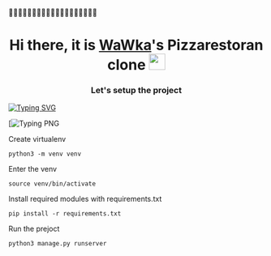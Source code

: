 :pizza::pizza::pizza::pizza::pizza::pizza::pizza::pizza::pizza::pizza::pizza::pizza::pizza::pizza::pizza::pizza::pizza::pizza::pizza:
<h1 align="center">Hi there, it is <a href="https://piizo.pythonanywhere.com/" target="_blank">WaWka</a>'s Pizzarestoran clone  
<img src="https://github.com/blackcater/blackcater/raw/main/images/Hi.gif" height="32"/></h1>
<h3 align="center">Let's setup the project</h3>

[![Typing SVG](https://readme-typing-svg.herokuapp.com?color=%2336BCF7&lines=/+//+///+////+/////+//////+///////)](https://git.io/typing-svg)</h3>

[![Typing PNG](oo.png)</h3>

Create virtualenv

    python3 -m venv venv

Enter the venv

    source venv/bin/activate

Install required modules with requirements.txt

    pip install -r requirements.txt

Run the prejoct

    python3 manage.py runserver
